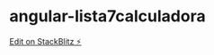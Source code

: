 # angular-lista7calculadora

[Edit on StackBlitz ⚡️](https://stackblitz.com/edit/angular-lista7calculadora)